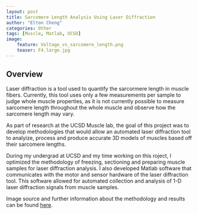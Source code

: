 ```yaml
---
layout: post
title: Sarcomere Length Analysis Using Laser Diffraction
author: "Elton Cheng"
categories: Other
tags: [Muscle, Matlab, UCSD]
image:
    feature: Voltage_vs_sarcomere_length.png
    teaser: F4.large.jpg
---
```


## Overview
Laser diffraction is a tool used to quantify the sarcormere length in muscle fibers. Currently, this tool uses only a few measurements per sample to judge whole muscle properties, as it is not currently possible to measure sarcomere length throughout the whole muscle and observe how the sarcomere length may vary.

As part of research at the UCSD Muscle lab, the goal of this project was to develop methodologies that would allow an automated laser diffraction tool to analyize, process and produce accurate 3D models of muscles based off their sarcomere lengths.

During my undergrad at UCSD and my time working on this roject, I optimized the methodology of freezing, sectioning and preparing muscle samples for laser diffraction analysis. I also developed Matlab software that communicates with the motor and sensor hardware of the laser diffraction tool. This software allowed for automated collection and analysis of 1-D laser diffraction signals from muscle samples.

Image source and further information about the methodology and results can be found [here].

[here]:<http://jeb.biologists.org/content/219/10/1432>
